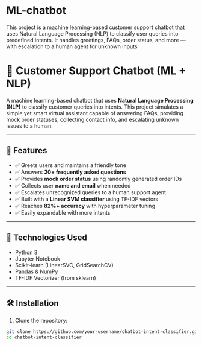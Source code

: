 # ML-chatbot
This project is a machine learning-based customer support chatbot that uses Natural Language Processing (NLP) to classify user queries into predefined intents. It handles greetings, FAQs, order status, and more — with escalation to a human agent for unknown inputs

# 🤖 Customer Support Chatbot (ML + NLP)

A machine learning-based chatbot that uses **Natural Language Processing (NLP)** to classify customer queries into intents. This project simulates a simple yet smart virtual assistant capable of answering FAQs, providing mock order statuses, collecting contact info, and escalating unknown issues to a human.

---

## 📌 Features

- ✅ Greets users and maintains a friendly tone
- ✅ Answers **20+ frequently asked questions**
- ✅ Provides **mock order status** using randomly generated order IDs
- ✅ Collects user **name and email** when needed
- ✅ Escalates unrecognized queries to a human support agent
- ✅ Built with a **Linear SVM classifier** using TF-IDF vectors
- ✅ Reaches **82%+ accuracy** with hyperparameter tuning
- ✅ Easily expandable with more intents

---

## 🧠 Technologies Used

- Python 3
- Jupyter Notebook
- Scikit-learn (LinearSVC, GridSearchCV)
- Pandas & NumPy
- TF-IDF Vectorizer (from sklearn)

---

## 🛠 Installation

1. Clone the repository:

```bash
git clone https://github.com/your-username/chatbot-intent-classifier.git
cd chatbot-intent-classifier
